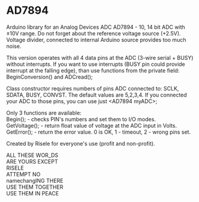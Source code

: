# AD7894
Arduino library for an Analog Devices ADC AD7894 - 10, 14 bit ADC with ±10V range.
Do not forget about the reference voltage source (+2.5V). Voltage divider, connected to internal Arduino source provides too much noise.

This version operates with all 4 data pins at the ADC (3-wire serial + BUSY) without interrupts. If you want to use interrupts (BUSY pin could provide interrupt at the falling edge), than use functions from the private field: BeginConversion() and ADCread();

Class constructor requires numbers of pins ADC connected to:
SCLK, SDATA, BUSY, CONVST. The default values are 5,2,3,4. If you connected your ADC to those pins, you can use just \<AD7894 myADC\>;

Only 3 functions are available:  
Begin(); - checks PIN's numbers and set them to I/O modes.  
GetVoltage(); - return float value of voltage at the ADC input in Volts.  
GetError(); - return the error value. 0 is OK, 1 - timeout, 2 - wrong pins set.  


Created by Risele for everyone's use (profit and non-profit).

ALL THESE WOR_DS  
ARE YOURS EXCEPT  
RISELE  
ATTEMPT NO  
namechangING THERE  
USE THEM TOGETHER  
USE THEM IN PEACE  

